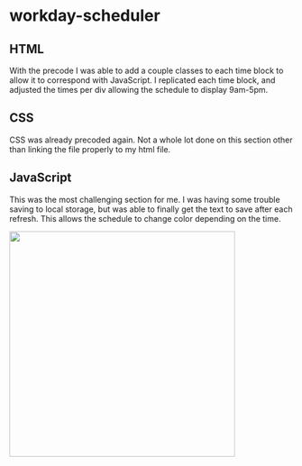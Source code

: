 # workday-scheduler

## HTML
With the precode I was able to add a couple classes to each time block to allow it to correspond with JavaScript. I replicated each time block, and adjusted the times per div allowing the schedule to display 9am-5pm. 

## CSS
CSS was already precoded again. Not a whole lot done on this section other than linking the file properly to my html file. 

## JavaScript
This was the most challenging section for me. I was having some trouble saving to local storage, but was able to finally get the text to save after each refresh. This allows the schedule to change color depending on the time. 

<img width="400" src="Image 5-16-23 at 7.41 PM.jpg">